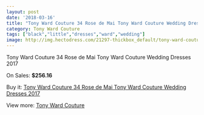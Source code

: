 ```yaml
---
layout: post
date: '2018-03-16'
title: "Tony Ward Couture 34 Rose de Mai Tony Ward Couture Wedding Dresses 2017"
category: Tony Ward Couture
tags: ["black","little","dresses","ward","wedding"]
image: http://img.hectodress.com/21297-thickbox_default/tony-ward-couture-34-rose-de-mai-tony-ward-couture-wedding-dresses-2013.jpg
---
```

Tony Ward Couture 34 Rose de Mai Tony Ward Couture Wedding Dresses 2017

On Sales: **$256.16**
<a href="https://www.hectodress.com/tony-ward-couture/9858-tony-ward-couture-34-rose-de-mai-tony-ward-couture-wedding-dresses-2013.html"><amp-img layout="responsive" width="600" height="600" src="//img.hectodress.com/21297-thickbox_default/tony-ward-couture-34-rose-de-mai-tony-ward-couture-wedding-dresses-2013.jpg" alt="Tony Ward Couture 34 Rose de Mai Tony Ward Couture Wedding Dresses 2017 0" /></a>

Buy it: [Tony Ward Couture 34 Rose de Mai Tony Ward Couture Wedding Dresses 2017](https://www.hectodress.com/tony-ward-couture/9858-tony-ward-couture-34-rose-de-mai-tony-ward-couture-wedding-dresses-2013.html "Tony Ward Couture 34 Rose de Mai Tony Ward Couture Wedding Dresses 2017")

View more: [Tony Ward Couture](https://www.hectodress.com/162-tony-ward-couture "Tony Ward Couture")